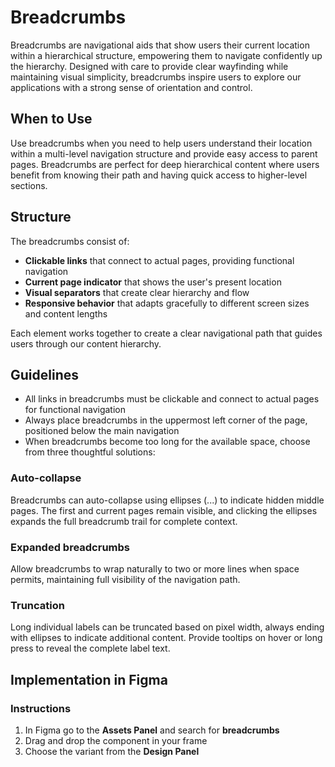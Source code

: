 # Breadcrumbs

Breadcrumbs are navigational aids that show users their current location within a hierarchical structure, empowering them to navigate confidently up the hierarchy. Designed with care to provide clear wayfinding while maintaining visual simplicity, breadcrumbs inspire users to explore our applications with a strong sense of orientation and control.

## When to Use

Use breadcrumbs when you need to help users understand their location within a multi-level navigation structure and provide easy access to parent pages. Breadcrumbs are perfect for deep hierarchical content where users benefit from knowing their path and having quick access to higher-level sections.

## Structure

The breadcrumbs consist of:

- **Clickable links** that connect to actual pages, providing functional navigation
- **Current page indicator** that shows the user's present location
- **Visual separators** that create clear hierarchy and flow
- **Responsive behavior** that adapts gracefully to different screen sizes and content lengths

Each element works together to create a clear navigational path that guides users through our content hierarchy.

## Guidelines

- All links in breadcrumbs must be clickable and connect to actual pages for functional navigation
- Always place breadcrumbs in the uppermost left corner of the page, positioned below the main navigation
- When breadcrumbs become too long for the available space, choose from three thoughtful solutions:

### Auto-collapse

Breadcrumbs can auto-collapse using ellipses (...) to indicate hidden middle pages. The first and current pages remain visible, and clicking the ellipses expands the full breadcrumb trail for complete context.

### Expanded breadcrumbs

Allow breadcrumbs to wrap naturally to two or more lines when space permits, maintaining full visibility of the navigation path.

### Truncation

Long individual labels can be truncated based on pixel width, always ending with ellipses to indicate additional content. Provide tooltips on hover or long press to reveal the complete label text.

## Implementation in Figma

### Instructions

1. In Figma go to the **Assets Panel** and search for **breadcrumbs**
2. Drag and drop the component in your frame
3. Choose the variant from the **Design Panel**
